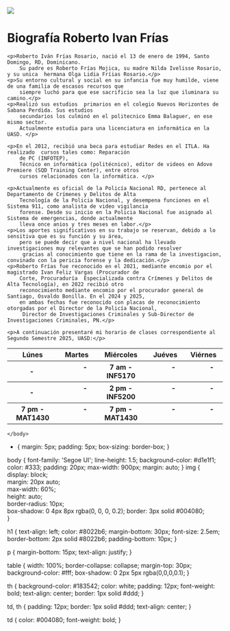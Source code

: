 
<html>

<body>
    <img src="images/foto 1.jpg">
    <h1> Biografía Roberto Ivan Frías </h1>

    <p>Roberto Iván Frías Rosario, nació el 13 de enero de 1994, Santo Domingo, RD, Dominicano. 
        Su padre es Roberto Frías Mojica, su madre Nilda Ivelisse Rosario, y su unica  hermana Olga Lidia Fríias Rosario.</p>
    <p>Su entorno cultural y social en su infancia fue muy humilde, viene de una familia de escasos recursos que 
        siempre luchó para que ese sacrificio sea la luz que iluminara su camino.</p>
    <p>Realizó sus estudios  primarios en el colegio Nuevos Horizontes de Sabana Perdida. Sus estudios 
        secundarios los culminó en el politecnico Emma Balaguer, en ese mismo sector. 
        Actualmente estudia para una licenciatura en informática en la UASD. </p>

    <p>En el 2012, recibió una beca para estudiar Redes en el ITLA. Ha realizado  cursos tales como: Reparación 
        de PC (INFOTEP),
        Técnico en informática (politécnico), editor de videos en Adove Premiere (SQD Training Center), entre otros 
        cursos relacionados con la informática. </p>

    <p>Actualmente es oficial de la Policía Nacional RD, pertenece al Departamento de Crímenes y Delitos de Alta 
        Tecnología de la Policia Nacional, y desempena funciones en el Sistema 911, como analista de video vigilancia 
        forense. Desde su inicio en la Policia Nacional fue asignado al Sistema de emergencias, donde actualmente 
        lleva once anios y tres meses en labor.</p>
    <p>Los aportes significativos en su trabajo se reservan, debido a lo sensitiva que es su función y su área, 
        pero se puede decir que a nivel nacional ha llevado investigaciones muy relevantes que se han podido resolver
         gracias al conocimiento que tiene en la rama de la investigacion, convinado con la pericia forense y la dedicación.</p>
    <p>Roberto Frías fue reconocido en el 2021, mediante encomio por el magistrado Ivan Feliz Vargas (Procurador de 
        Corte, Procuraduría  Especializada contra Crímenes y Delitos de Alta Tecnología), en 2022 recibió otro 
        reconocimiento mediante encomio por el procurador general de Santiago, Osvaldo Bonilla. En el 2024 y 2025, 
        en ambas fechas fue reconocido con placas de reconocimiento otorgadas por el Director de la Policía Nacional,
         Director de Investigaciones Criminales y Sub-Director de Investigaciones Criminales, PN.</p>

    <p>A continuación presentaré mi horario de clases correspondiente al Segundo Semestre 2025, UASD:</p>

<table>
	<tr>
		<th>Lúnes</th>
		<th>Martes</th>
		<th>Miércoles</th>
		<th>Juéves</th>
		<th>Viérnes</th>
	</tr>
	<tr>
		<th>         -          </th>
		<th>         -          </th>
		<th>7 am - INF5170 </th>
		<th>         -          </th>
		<th>         -          </th>
	</tr>
	<tr>
		<th>         -          </th>
		<th>         -          </th>
		<th>2 pm - INF5200</th>
		<th>         -          </th>
		<th>         -          </th>
	</tr>
	<tr>
		<th>7 pm - MAT1430</th>
		<th>         -          </th>
		<th>7 pm - MAT1430  </th>
		<th>         -          </th>
		<th>         -          </th>
	</tr>


</table>

    </body>
</html>



* {
    margin: 5px;
    padding: 5px;
    box-sizing: border-box;
}

body {
    font-family: 'Segoe UI';
    line-height: 1.5;
    background-color: #d1e1f1;
    color: #333;
    padding: 20px;
    max-width: 900px;
    margin: auto;
}
img {
    display: block;                
    margin: 20px auto;             
    max-width: 60%;               
    height: auto;                  
    border-radius: 10px;           
    box-shadow: 0 4px 8px rgba(0, 0, 0, 0.2); 
    border: 3px solid #004080;     
}

h1 {
    text-align: left;
    color: #8022b6;
    margin-bottom: 30px;
    font-size: 2.5em;
    border-bottom: 2px solid #8022b6;
    padding-bottom: 10px;
}


p {
    margin-bottom: 15px;
    text-align: justify;
}


table {
    width: 100%;
    border-collapse: collapse;
    margin-top: 30px;
    background-color: #fff;
    box-shadow: 0 2px 5px rgba(0,0,0,0.1);
}


th {
    background-color: #183542;
    color: white;
    padding: 12px;
    font-weight: bold;
    text-align: center;
    border: 1px solid #ddd;
}


td, th {
    padding: 12px;
    border: 1px solid #ddd;
    text-align: center;
}


td {
    color: #004080;
    font-weight: bold;
}


